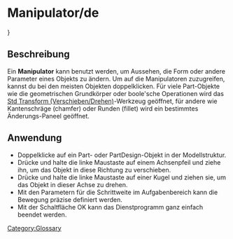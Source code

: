 # Manipulator/de

 }

## Beschreibung

Ein **Manipulator** kann benutzt werden, um Aussehen, die Form oder andere Parameter eines Objekts zu ändern. Um auf die Manipulatoren zuzugreifen, kannst du bei den meisten Objekten doppelklicken. Für viele Part-Objekte wie die geometrischen Grundkörper oder boole\'sche Operationen wird das [Std Transform (Verschieben/Drehen)](Std_TransformManip/de.md)-Werkzeug geöffnet, für andere wie Kantenschräge (chamfer) oder Runden (fillet) wird ein bestimmtes Änderungs-Paneel geöffnet.

## Anwendung

-   Doppelklicke auf ein Part- oder PartDesign-Objekt in der Modellstruktur.
-   Drücke und halte die linke Maustaste auf einem Achsenpfeil und ziehe ihn, um das Objekt in diese Richtung zu verschieben.
-   Drücke und halte die linke Maustaste auf einer Kugel und ziehen sie, um das Objekt in dieser Achse zu drehen.
-   Mit den Parametern für die Schrittweite im Aufgabenbereich kann die Bewegung präzise definiert werden.
-   Mit der Schaltfläche OK kann das Dienstprogramm ganz einfach beendet werden.




[Category:Glossary](Category:Glossary.md)
